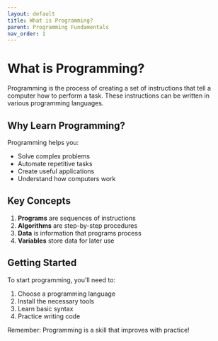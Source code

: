 ```yaml
---
layout: default
title: What is Programming?
parent: Programming Fundamentals
nav_order: 1
---
```


# What is Programming?

Programming is the process of creating a set of instructions that tell a computer how to perform a task. These instructions can be written in various programming languages.

## Why Learn Programming?

Programming helps you:
- Solve complex problems
- Automate repetitive tasks
- Create useful applications
- Understand how computers work

## Key Concepts

1. **Programs** are sequences of instructions
2. **Algorithms** are step-by-step procedures
3. **Data** is information that programs process
4. **Variables** store data for later use

## Getting Started

To start programming, you'll need to:
1. Choose a programming language
2. Install the necessary tools
3. Learn basic syntax
4. Practice writing code

Remember: Programming is a skill that improves with practice!
